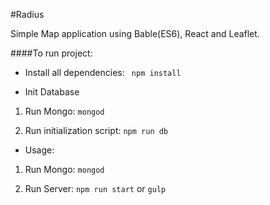 #Radius

Simple Map application using Bable(ES6), React and Leaflet.

####To run project:

- Install all dependencies:
``` npm install```

- Init Database

1) Run Mongo: ```mongod```

2) Run initialization script: ```npm run db```

-  Usage: 

1) Run Mongo: ```mongod```

2) Run Server: ```npm run start``` or ```gulp```
